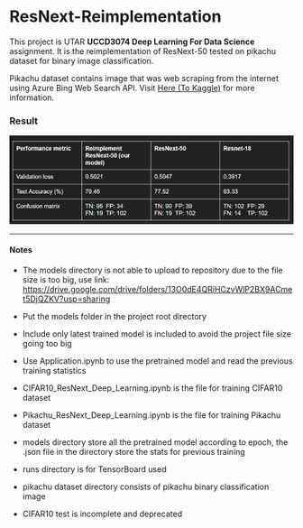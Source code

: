 # ResNext-Reimplementation

This project is UTAR **UCCD3074 Deep Learning For Data Science** assignment. It is the reimplementation of ResNext-50 tested on pikachu dataset for binary image classification.

Pikachu dataset contains image that was web scraping from the internet using Azure Bing Web Search API. Visit [Here (To Kaggle)](https://www.kaggle.com/hal0samuel/pikachu-classification-dataset) for more information.


### Result
	
![Pikachu result](img/result.png)





--------------------
#### Notes

- The models directory is not able to upload to repository due to the file size is too big, use link:
https://drive.google.com/drive/folders/13O0dE4QRiHCzvWlP2BX9ACmet5DjQZKV?usp=sharing

- Put the models folder in the project root directory

- Include only latest trained model is included to avoid the project file size going too big

- Use Application.ipynb to use the pretrained model and read the previous training statistics

- CIFAR10_ResNext_Deep_Learning.ipynb is the file for training CIFAR10 dataset

- Pikachu_ResNext_Deep_Learning.ipynb is the file for training Pikachu dataset

- models directory store all the pretrained model according to epoch, the .json file in the directory store the stats for previous training

- runs directory is for TensorBoard used

- pikachu dataset directory consists of pikachu binary classification image

- CIFAR10 test is incomplete and deprecated
